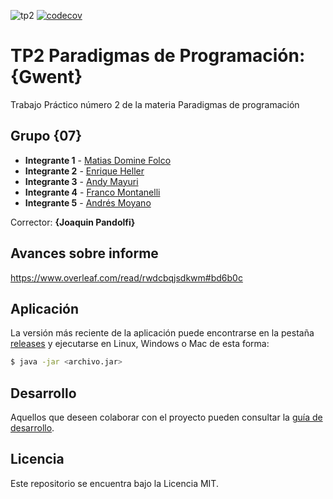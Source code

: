 ![tp2](https://github.com/fiuba/algo3_proyecto_base_tp2/actions/workflows/build.yml/badge.svg) [![codecov](https://codecov.io/gh/fiuba/algo3_proyecto_base_tp2/branch/master/graph/badge.svg)](https://codecov.io/gh/fiuba/algo3_proyecto_base_tp2)

# TP2 Paradigmas de Programación: {Gwent} 

Trabajo Práctico número 2 de la materia Paradigmas de programación

## Grupo {07}

* **Integrante 1** - [Matias Domine Folco](https://github.com/MatiasDFFIUBA)
* **Integrante 2** - [Enrique Heller](https://github.com/integrante2)
* **Integrante 3** - [Andy Mayuri](https://github.com/AndyPinta)
* **Integrante 4** - [Franco Montanelli](https://github.com/francomtn)
* **Integrante 5** - [Andrés Moyano](https://github.com/MegaPZD)

Corrector: **{Joaquin Pandolfi}**

## Avances sobre informe
https://www.overleaf.com/read/rwdcbqjsdkwm#bd6b0c

## Aplicación

La versión más reciente de la aplicación puede encontrarse en la pestaña [releases](https://github.com/fiuba/algo3_proyecto_base_tp2/releases/latest) y ejecutarse en Linux, Windows o Mac de esta forma:

```bash
$ java -jar <archivo.jar>
```

## Desarrollo

Aquellos que deseen colaborar con el proyecto pueden consultar la [guía de desarrollo](./docs/Desarrollo.md).

## Licencia

Este repositorio se encuentra bajo la Licencia MIT.
